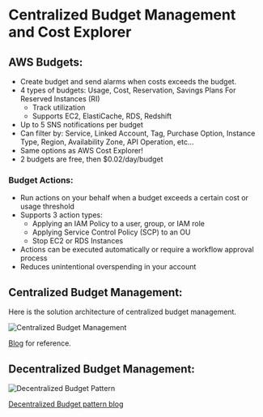 # Centralized Budget Management and Cost Explorer

## AWS Budgets:

- Create budget and send alarms when costs exceeds the budget.
- 4 types of budgets: Usage, Cost, Reservation, Savings Plans For Reserved Instances (RI)
  - Track utilization
  - Supports EC2, ElastiCache, RDS, Redshift 
- Up to 5 SNS notifications per budget
- Can filter by: Service, Linked Account, Tag, Purchase Option, Instance Type, Region, Availability Zone, API Operation, etc...
- Same options as AWS Cost Explorer!
- 2 budgets are free, then $0.02/day/budget

### Budget Actions:

- Run actions on your behalf when a budget exceeds a certain cost or usage threshold
- Supports 3 action types:
  - Applying an IAM Policy to a user, group, or IAM role
  - Applying Service Control Policy (SCP) to an OU
  - Stop EC2 or RDS Instances
- Actions can be executed automatically or require a workflow approval process
- Reduces unintentional overspending in your account

## Centralized Budget Management:

Here is the solution architecture of centralized budget management.

![Centralized Budget Management](https://d2908q01vomqb2.cloudfront.net/972a67c48192728a34979d9a35164c1295401b71/2021/04/30/Picture5-6.png)

[Blog](https://aws.amazon.com/blogs/mt/manage-cost-overruns-part-1/) for reference.

## Decentralized Budget Management:

![Decentralized Budget Pattern](https://d2908q01vomqb2.cloudfront.net/972a67c48192728a34979d9a35164c1295401b71/2021/05/03/Picture2_1.png)

[Decentralized Budget pattern blog](https://aws.amazon.com/blogs/mt/manage-cost-overruns-part-2/)